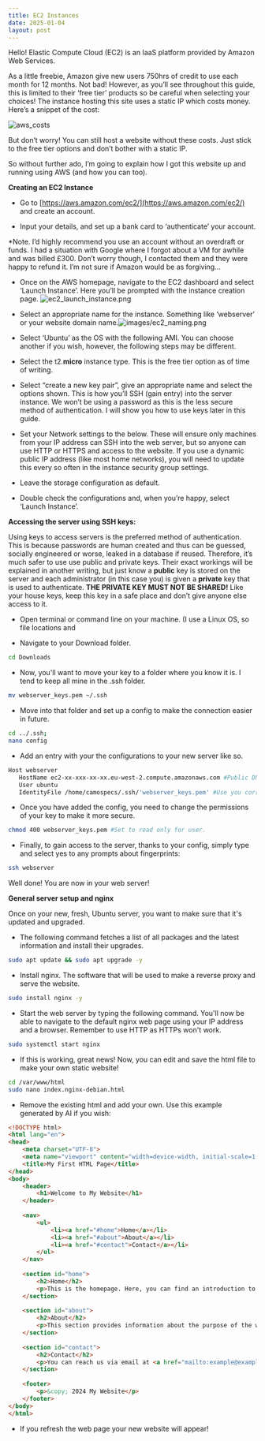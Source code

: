 ```yaml
---
title: EC2 Instances
date: 2025-01-04
layout: post
---
```



Hello! Elastic Compute Cloud (EC2) is an IaaS platform provided by Amazon Web Services.

As a little freebie, Amazon give new users 750hrs of credit to use each month for 12 months. Not bad! However, as you’ll see throughout this guide, this is limited to their ‘free tier’ products so be careful when selecting your choices! The instance hosting this site uses a static IP which costs money. Here’s a snippet of the cost:

![aws_costs](/docs/assets/images/aws_costs.png)

But don’t worry! You can still host a website without these costs. Just stick to the free tier options and don’t bother with a static IP.

So without further ado, I’m going to explain how I got this website up and running using AWS (and how you can too).

**Creating an EC2 Instance**

- Go to [https://aws.amazon.com/ec2/](https://aws.amazon.com/ec2/) and create an account.

- Input your details, and set up a bank card to ‘authenticate’ your account.

*Note. I’d highly recommend you use an account without an overdraft or funds. I had a situation with Google where I forgot about a VM for awhile and was billed £300. Don’t worry though, I contacted them and they were happy to refund it. I’m not sure if Amazon would be as forgiving…

- Once on the AWS homepage, navigate to the EC2 dashboard and select ‘Launch Instance’. Here you’ll be prompted with the instance creation page.
![ec2_launch_instance.png](/docs/assets/images/ec2_launch_instance.png)
- Select an appropriate name for the instance. Something like ‘webserver’ or your website domain name.![images/ec2_naming.png](/docs/assets/images/ec2_naming.png)
- Select ‘Ubuntu’ as the OS with the following AMI. You can choose another if you wish, however, the following steps may be different.

- Select the t2.**micro** instance type. This is the free tier option as of time of writing.

- Select “create a new key pair”, give an appropriate name and select the options shown. This is how you’ll SSH (gain entry) into the server instance. We won’t be using a password as this is the less secure method of authentication. I will show you how to use keys later in this guide.

- Set your Network settings to the below. These will ensure only machines from your IP address can SSH into the web server, but so anyone can use HTTP or HTTPS and access to the website. If you use a dynamic public IP address (like most home networks), you will need to update this every so often in the instance security group settings.

- Leave the storage configuration as default.

- Double check the configurations and, when you’re happy, select ‘Launch Instance’.

**Accessing the server using SSH keys:**

Using keys to access servers is the preferred method of authentication. This is because passwords are human created and thus can be guessed, socially engineered or worse, leaked in a database if reused. Therefore, it’s much safer to use use public and private keys. Their exact workings will be explained in another writing, but just know a **public** key is stored on the server and each administrator (in this case you) is given a **private** key that is used to authenticate. **THE PRIVATE KEY MUST NOT BE SHARED!** Like your house keys, keep this key in a safe place and don’t give anyone else access to it.

- Open terminal or command line on your machine. (I use a Linux OS, so file locations and 

- Navigate to your Download folder.

```bash
cd Downloads
```

- Now, you'll want to move your key to a folder where you know it is. I tend to keep all mine in the .ssh folder.

```bash
mv webserver_keys.pem ~/.ssh
```

- Move into that folder and set up a config to make the connection easier in future.

```bash
cd ../.ssh;
nano config 
```

- Add an entry with your the configurations to your new server like so.

```bash
Host webserver
   HostName ec2-xx-xxx-xx-xx.eu-west-2.compute.amazonaws.com #Public DNS found on EC2 instance network page.
   User ubuntu
   IdentityFile /home/camospecs/.ssh/'webserver_keys.pem' #Use you correct path.
```

- Once you have added the config, you need to change the permissions of your key to make it more secure.

```bash
chmod 400 webserver_keys.pem #Set to read only for user. 
```

- Finally, to gain access to the server, thanks to your config, simply type and select yes to any prompts about fingerprints:

```bash
ssh webserver
```

Well done! You are now in your web server!

**General server setup and  nginx**

Once on your new, fresh, Ubuntu server, you want to make sure that it's updated and upgraded.

- The following command fetches a list of all packages and the latest information and install their upgrades.

```bash
sudo apt update && sudo apt upgrade -y
```

- Install nginx. The software that will be used to make a reverse proxy and serve the website.

```bash
sudo install nginx -y
```

- Start the web server by typing the following command. You'll now be able to navigate to the default nginx web page using your IP address and a browser. Remember to use HTTP as HTTPs won't work.

```bash
sudo systemctl start nginx
```

- If this is working, great news! Now, you can edit and save the html file to make your own static website!

```bash
cd /var/www/html
sudo nano index.nginx-debian.html

```

- Remove the existing html and add your own. Use this example generated by AI if you wish:
 
```html
<!DOCTYPE html>
<html lang="en">
<head>
    <meta charset="UTF-8">
    <meta name="viewport" content="width=device-width, initial-scale=1.0">
    <title>My First HTML Page</title>
</head>
<body>
    <header>
        <h1>Welcome to My Website</h1>
    </header>
    
    <nav>
        <ul>
            <li><a href="#home">Home</a></li>
            <li><a href="#about">About</a></li>
            <li><a href="#contact">Contact</a></li>
        </ul>
    </nav>
    
    <section id="home">
        <h2>Home</h2>
        <p>This is the homepage. Here, you can find an introduction to the website.</p>
    </section>
    
    <section id="about">
        <h2>About</h2>
        <p>This section provides information about the purpose of the website and its creators.</p>
    </section>
    
    <section id="contact">
        <h2>Contact</h2>
        <p>You can reach us via email at <a href="mailto:example@example.com">example@example.com</a>.</p>
    </section>
    
    <footer>
        <p>&copy; 2024 My Website</p>
    </footer>
</body>
</html>

```

- If you refresh the web page your new website will appear!
